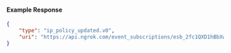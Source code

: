 <!-- Code generated for API Clients. DO NOT EDIT. -->

#### Example Response

```json
{
	"type": "ip_policy_updated.v0",
	"uri": "https://api.ngrok.com/event_subscriptions/esb_2fc1QXD1hBbXwVgQbMpTnn2et4Y/sources/ip_policy_updated.v0"
}
```
